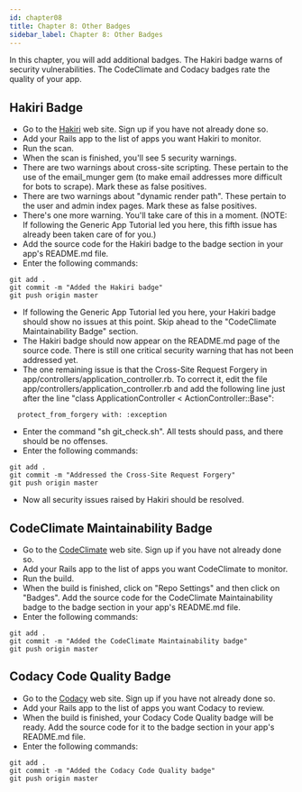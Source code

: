 ```yaml
---
id: chapter08
title: Chapter 8: Other Badges
sidebar_label: Chapter 8: Other Badges
---
```


In this chapter, you will add additional badges.  The Hakiri badge warns of security vulnerabilities.  The CodeClimate and Codacy badges rate the quality of your app.

## Hakiri Badge
* Go to the [Hakiri](https://hakiri.io/) web site.  Sign up if you have not already done so.
* Add your Rails app to the list of apps you want Hakiri to monitor.
* Run the scan.
* When the scan is finished, you'll see 5 security warnings.
* There are two warnings about cross-site scripting.  These pertain to the use of the email_munger gem (to make email addresses more difficult for bots to scrape).  Mark these as false positives.
* There are two warnings about "dynamic render path".  These pertain to the user and admin index pages.  Mark these as false positives.
* There's one more warning.  You'll take care of this in a moment.  (NOTE: If following the Generic App Tutorial led you here, this fifth issue has already been taken care of for you.)
* Add the source code for the Hakiri badge to the badge section in your app's README.md file.
* Enter the following commands:
```
git add .
git commit -m "Added the Hakiri badge"
git push origin master
```
* If following the Generic App Tutorial led you here, your Hakiri badge should show no issues at this point.  Skip ahead to the "CodeClimate Maintainability Badge" section.
* The Hakiri badge should now appear on the README.md page of the source code.  There is still one critical security warning that has not been addressed yet.
* The one remaining issue is that the Cross-Site Request Forgery in app/controllers/application_controller.rb.  To correct it, edit the file app/controllers/application_controller.rb and add the following line just after the line "class ApplicationController < ActionController::Base":
```
  protect_from_forgery with: :exception
```
* Enter the command "sh git_check.sh".  All tests should pass, and there should be no offenses.
* Enter the following commands:
```
git add .
git commit -m "Addressed the Cross-Site Request Forgery"
git push origin master
```
* Now all security issues raised by Hakiri should be resolved.


## CodeClimate Maintainability Badge
* Go to the [CodeClimate](https://codeclimate.com/) web site.  Sign up if you have not already done so.
* Add your Rails app to the list of apps you want CodeClimate to monitor.
* Run the build.
* When the build is finished, click on "Repo Settings" and then click on "Badges".  Add the source code for the CodeClimate Maintainability badge to the badge section in your app's README.md file.
* Enter the following commands:
```
git add .
git commit -m "Added the CodeClimate Maintainability badge"
git push origin master
```

## Codacy Code Quality Badge
* Go to the [Codacy](https://www.codacy.com/) web site.  Sign up if you have not already done so.
* Add your Rails app to the list of apps you want Codacy to review.
* When the build is finished, your Codacy Code Quality badge will be ready.  Add the source code for it to the badge section in your app's README.md file.
* Enter the following commands:
```
git add .
git commit -m "Added the Codacy Code Quality badge"
git push origin master
```
